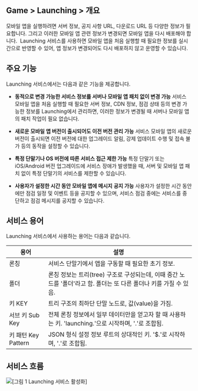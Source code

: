 ## Game > Launching > 개요 

모바일 앱을 실행하려면 서버 정보, 공지 사항 URL, 다운로드 URL 등 다양한 정보가 필요합니다. 그리고 이러한 모바일 앱 관련 정보가 변경되면 모바일 앱을 다시 배포해야 합니다.  Launching 서비스를 사용하면 모바일 앱을 처음 실행할 때 필요한 정보를 실시간으로 반영할 수 있어, 앱 정보가 변경되어도 다시 배포하지 않고 운영할 수 있습니다.

## 주요 기능

Launching 서비스에서는 다음과 같은 기능을 제공합니다.

* **동적으로 변경 가능한 서비스 정보를 서버나 모바일 앱 패치 없이 변경 가능**
서비스 모바일 앱을 처음 실행할 때 필요한 서버 정보, CDN 정보, 점검 상태 등의 변경 가능한 정보를 Launching에서 관리하면, 이러한 정보가 변경될 때 서버나 모바일 앱의 패치 작업이 필요 없습니다.

* **새로운 모바일 앱 버전이 출시되어도 이전 버전 관리 가능**
서비스 모바일 앱의 새로운 버전이 출시되면 이전 버전에 대한 업그레이드 알림, 강제 업데이트 수행 및 접속 불가 등의 동작을 설정할 수 있습니다.

* **특정 단말기나 OS 버전에 따른 서비스 접근 제한 가능**
특정 단말기 또는 iOS/Android 버전 업그레이드에 서비스 장애가 발생했을 때, 서버 및 모바일 앱 패치 없이 특정 단말기의 서비스를 제한할 수 있습니다.

* **사용자가 설정한 시간 동안 모바일 앱에 메시지 공지 가능**
사용자가 설정한 시간 동안에만 점검 일정 및 이벤트 등을 공지할 수 있으며, 서비스 점검 중에는 서비스를 중단하고 점검 메시지를 공지할 수 있습니다.

## 서비스 용어

Launching 서비스에서 사용하는 용어는 다음과 같습니다.

| 용어  | 설명                                                                    |
| --- | --------------------------------------------------------------------- |
| 론칭 | 서비스 단말기에서 앱을 구동할 때 필요한 초기 정보.                                       |
| 폴더  | 론칭 정보는 트리(tree) 구조로 구성되는데, 이때 중간 노드를 '폴더'라고 함. 폴더는 또 다른 폴더나 키를 가질 수 있음. |
| 키 KEY | 트리 구조의 최하단 단말 노드로, 값(value)을 가짐.                                     |
| 서브 키 Sub Key | 전체 론칭 정보에서 일부 데이터만을 얻고자 할 때 사용하는 키. 'launching.'으로 시작하며, '.'로 조합됨. |
| 키 패턴 Key Pattern | JSON 형식 설정 정보 루트의 상대적인 키. '$.'로 시작하며, '.'로 조합됨. |

## 서비스 흐름

![[그림 1 Launching 서비스 활성화]](http://static.toastoven.net/prod_launching/21.07.13/ko/overview_serviceflow.png)